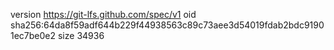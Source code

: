 version https://git-lfs.github.com/spec/v1
oid sha256:64da8f59adf644b229f44938563c89c73aee3d54019fdab2bdc91901ec7be0e2
size 34936
